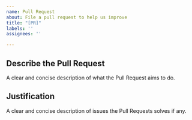 ```yaml
---
name: Pull Request
about: File a pull request to help us improve
title: "[PR]"
labels: ''
assignees: ''

---
```


## Describe the Pull Request  
A clear and concise description of what the Pull Request aims to do. 

## Justification  
A clear and concise description of issues the Pull Requests solves if any.